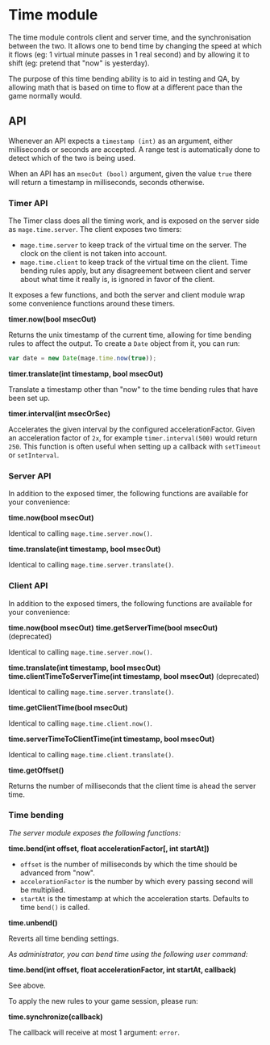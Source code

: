 # Time module

The time module controls client and server time, and the synchronisation between the two. It allows
one to bend time by changing the speed at which it flows (eg: 1 virtual minute passes in 1 real
second) and by allowing it to shift (eg: pretend that "now" is yesterday).

The purpose of this time bending ability is to aid in testing and QA, by allowing math that is based
on time to flow at a different pace than the game normally would.


## API

Whenever an API expects a `timestamp (int)` as an argument, either milliseconds or seconds are
accepted. A range test is automatically done to detect which of the two is being used.

When an API has an `msecOut (bool)` argument, given the value `true` there will return a timestamp
in milliseconds, seconds otherwise.


### Timer API

The Timer class does all the timing work, and is exposed on the server side as `mage.time.server`.
The client exposes two timers:

* `mage.time.server` to keep track of the virtual time on the server. The clock on the client is
  not taken into account.
* `mage.time.client` to keep track of the virtual time on the client. Time bending rules apply,
  but any disagreement between client and server about what time it really is, is ignored in favor
  of the client.

It exposes a few functions, and both the server and client module wrap some convenience functions
around these timers.

**timer.now(bool msecOut)**

Returns the unix timestamp of the current time, allowing for time bending rules to affect the
output. To create a `Date` object from it, you can run:

```javascript
var date = new Date(mage.time.now(true));
```

**timer.translate(int timestamp, bool msecOut)**

Translate a timestamp other than "now" to the time bending rules that have been set up.

**timer.interval(int msecOrSec)**

Accelerates the given interval by the configured accelerationFactor. Given an acceleration factor of
`2x`, for example `timer.interval(500)` would return `250`. This function is often useful when
setting up a callback with `setTimeout` or `setInterval`.


### Server API

In addition to the exposed timer, the following functions are available for your convenience:

**time.now(bool msecOut)**

Identical to calling `mage.time.server.now()`.

**time.translate(int timestamp, bool msecOut)**

Identical to calling `mage.time.server.translate()`.


### Client API

In addition to the exposed timers, the following functions are available for your convenience:

**time.now(bool msecOut)**
**time.getServerTime(bool msecOut)** (deprecated)

Identical to calling `mage.time.server.now()`.

**time.translate(int timestamp, bool msecOut)**
**time.clientTimeToServerTime(int timestamp, bool msecOut)** (deprecated)

Identical to calling `mage.time.server.translate()`.

**time.getClientTime(bool msecOut)**

Identical to calling `mage.time.client.now()`.

**time.serverTimeToClientTime(int timestamp, bool msecOut)**

Identical to calling `mage.time.client.translate()`.

**time.getOffset()**

Returns the number of milliseconds that the client time is ahead the server time.


### Time bending

*The server module exposes the following functions:*

**time.bend(int offset, float accelerationFactor[, int startAt])**

* `offset` is the number of milliseconds by which the time should be advanced from "now".
* `accelerationFactor` is the number by which every passing second will be multiplied.
* `startAt` is the timestamp at which the acceleration starts. Defaults to time `bend()` is called.

**time.unbend()**

Reverts all time bending settings.


*As administrator, you can bend time using the following user command:*

**time.bend(int offset, float accelerationFactor, int startAt, callback)**

See above.

To apply the new rules to your game session, please run:

**time.synchronize(callback)**

The callback will receive at most 1 argument: `error`.
